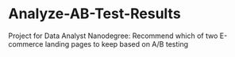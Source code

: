 # Analyze-AB-Test-Results
Project for Data Analyst Nanodegree: Recommend which of two E-commerce landing pages to keep based on A/B testing
